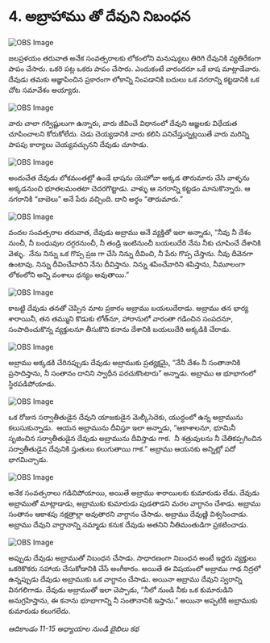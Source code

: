 # 4. అబ్రాహాము తో దేవుని నిబంధన 

![OBS Image](https://cdn.door43.org/obs/jpg/360px/obs-en-04-01.jpg)

జలప్రళయం తరువాత అనేక సంవత్సరాలకు లోకంలోని మనుష్యులు తిరిగి దేవునికి వ్యతిరేకంగా పాపం చేసారు. ఒకరి పట్ల ఒకరు పాపం చేసారు. ఎందుకంటే వారందరూ ఒకే బాష మాట్లాడేవారు. దేవుడు తమకు ఆజ్ఞాపించిన ప్రకారంగా లోకాన్ని నింపడానికి బదులు ఒక నగరాన్ని కట్టడానికి ఒక చోట సమావేశం అయ్యారు.

![OBS Image](https://cdn.door43.org/obs/jpg/360px/obs-en-04-02.jpg)

వారు చాలా గర్విష్టులుగా ఉన్నారు, వారు జీవించే విధానంలో దేవుని ఆజ్ఞలకు విధేయత చూపించాలని కోరుకోలేదు. చెడు చెయ్యడానికి వారు కలిసి పనిచేస్తున్నట్లయితే వారు మరిన్ని పాపపు కార్యాలు చెయ్యవచ్చునని దేవుడు చూసాడు. 

![OBS Image](https://cdn.door43.org/obs/jpg/360px/obs-en-04-03.jpg)

అందుచేత దేవుడు లోకమంతట్లో ఉండే భాషను యెహోవా అక్కడ తారుమారు చేసి వాళ్ళను అక్కడనుంచి భూతలమంతటా చెదరగొట్టాడు. వాళ్ళు ఆ నగరాన్ని కట్టడం మానుకొన్నారు. ఆ నగరానికి “బాబెలు” అనే పేరు వచ్చింది. దాని అర్థం “తారుమారు.”

![OBS Image](https://cdn.door43.org/obs/jpg/360px/obs-en-04-04.jpg)

వందల సంవత్సరాల తరువాత, దేవుడు అబ్రాము అనే వ్యక్తితో ఇలా అన్నాడు, “నీవు నీ దేశం నుంచీ, నీ బంధువుల దగ్గరనుంచీ, నీ తండ్రి ఇంటినుంచీ బయలుదేరి నేను నీకు చూపించే దేశానికి వెళ్ళు.  నేను నిన్ను ఒక గొప్ప ప్రజ గా చేసి నిన్ను దీవించి, నీ పేరు గొప్ప చేస్తాను. నీవు దీవెనగా ఉంటావు. నిన్ను దీవించేవారిని నేను దీవిస్తాను. నిన్ను శపించేవారిని శపిస్తాను, నీమూలంగా లోకంలోని అన్ని వంశాలు ధన్యం అవుతాయి.”

![OBS Image](https://cdn.door43.org/obs/jpg/360px/obs-en-04-05.jpg)

కాబట్టి దేవుడు తనతో చెప్పిన మాట ప్రకారం అబ్రాము బయలుదేరాడు. అబ్రాము తన భార్య శారాయినీ, తన తమ్ముని కొడుకు లోత్‌నూ, హారానులో వారంతా గడించిన సంపదనూ, సంపాదించుకొన్న వ్యక్తులనూ తీసుకొని కనాను దేశానికి బయలుదేరి అక్కడికి చేరాడు.

![OBS Image](https://cdn.door43.org/obs/jpg/360px/obs-en-04-06.jpg)

అబ్రాము అక్కడకి చేరినప్పుడు దేవుడు అబ్రాముకు ప్రత్యక్షమై, “నేనీ దేశం నీ సంతానానికి ప్రసాదిస్తాను, నీ సంతానం దానిని స్వాధీన పరచుకొంటారు” అన్నాడు. అబ్రాము ఆ భూభాగంలో స్థిరపడిపోయాడు.

![OBS Image](https://cdn.door43.org/obs/jpg/360px/obs-en-04-07.jpg)

ఒక రోజున సర్వాతీతుడైన దేవుని యాజకుడైన మెల్కీసెదెకు, యుద్ధంలో ఉన్న అబ్రామును కలుసుకున్నాడు.  ఆయన అబ్రామును దీవిస్తూ ఇలా అన్నాడు, “ఆకాశాలనూ, భూమినీ సృజించిన సర్వాతీతుడైన దేవుడు అబ్రామును దీవిస్తాడు గాక.  నీ శత్రువులను నీ చేతికప్పగించిన సర్వాతీతుడైన దేవునికి స్తుతులు కలుగుతాయి గాక.” అబ్రాము ఆయనకు అన్నిట్లో పదో భాగమిచ్చాడు.

![OBS Image](https://cdn.door43.org/obs/jpg/360px/obs-en-04-08.jpg)

అనేక సంవత్సరాలు గడిచిపోయాయి, అయితే అబ్రాము శారాయిలకు కుమారుడు లేడు. దేవుడు అబ్రాముతో మాట్లాడాడు, అబ్రాముకు కుమారుడు పుడతాడని మరల వాగ్దానం చేశాడు. అబ్రాము సంతానం ఆకాశపు నక్షత్రాల్లా అవుతారని వాగ్దానం చేసాడు. అబ్రాము దేవుణ్ణి విశ్వసించాడు. అబ్రాము దేవుని వాగ్దానాన్ని నమ్మాడు కనుక దేవుడు అతనిని నీతిమంతుడిగా ప్రకటించాడు.

![OBS Image](https://cdn.door43.org/obs/jpg/360px/obs-en-04-09.jpg)

అప్పుడు దేవుడు అబ్రాముతో నిబంధన చేసాడు. సాధారణంగా నిబంధన అంటే ఇద్దరు వ్యక్తులు ఒకరికొకరు సహాయ చేసుకోడానికి చేసే అంగీకారం. అయితే ఈ విషయంలో అబ్రాము గాఢ నిద్రలో ఉన్నప్పుడు దేవుడు అబ్రాముకు ఒక వాగ్దానం చేసాడు. అయినా అబ్రాము దేవుని స్వరాన్ని వినగలిగాడు. దేవుడు అబ్రాముతో ఇలా చెప్పాడు, “నీలో నుండి నీకు ఒక కుమారుడిని అనుగ్రహిస్తాను, ఈ కనాను భూభాగాన్ని నీ సంతానానికి ఇస్తాను.” అయినా అప్పటికి అబ్రాముకు కుమారుడు కలుగలేదు. 

_ఆదికాండం 11-15 అధ్యాయాల నుండి బైబిలు కథ_ 

